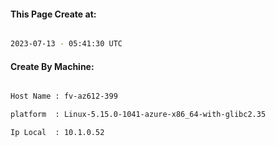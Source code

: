 
   
#### This Page Create at:

```bash

2023-07-13 - 05:41:30 UTC

```

#### Create By Machine:

```bash

Host Name : fv-az612-399

platform  : Linux-5.15.0-1041-azure-x86_64-with-glibc2.35

Ip Local  : 10.1.0.52

```

